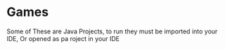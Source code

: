 # Games
Some of These are Java Projects,
to run they must be imported into your IDE,
Or opened as pa roject in your IDE
